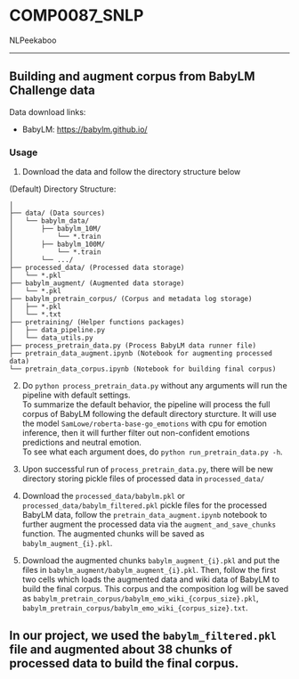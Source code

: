 # COMP0087_SNLP
NLPeekaboo

---
## Building and augment corpus from BabyLM Challenge data

Data download links:
- BabyLM: https://babylm.github.io/

### Usage

1. Download the data and follow the directory structure below

(Default) Directory Structure:
```
│ 
├── data/ (Data sources)
│   └── babylm_data/
│       ├── babylm_10M/
│           └── *.train
│       ├── babylm_100M/
│           └── *.train
│       └── .../
├── processed_data/ (Processed data storage)
│   └── *.pkl
├── babylm_augment/ (Augmented data storage)
│   └── *.pkl
├── babylm_pretrain_corpus/ (Corpus and metadata log storage)
│   ├── *.pkl
│   └── *.txt
├── pretraining/ (Helper functions packages)
│   ├── data_pipeline.py
│   └── data_utils.py
├── process_pretrain_data.py (Process BabyLM data runner file)
├── pretrain_data_augment.ipynb (Notebook for augmenting processed data)
└── pretrain_data_corpus.ipynb (Notebook for building final corpus)

```

2. Do `python process_pretrain_data.py` without any arguments will run the pipeline with default settings.\
To summarize the default behavior, the pipeline will process the full corpus of BabyLM following the default directory sturcture. It will use the model `SamLowe/roberta-base-go_emotions` with cpu for emotion inference, then it will further filter out non-confident emotions predictions and neutral emotion.\
To see what each argument does, do `python run_pretrain_data.py -h`.

3. Upon successful run of `process_pretrain_data.py`, there will be new directory storing pickle files of processed data in `processed_data/`

4. Download the `processed_data/babylm.pkl` or `processed_data/babylm_filtered.pkl` pickle files for the processed BabyLM data, follow the `pretrain_data_augment.ipynb` notebook to further augment the processed data via the `augment_and_save_chunks` function. The augmented chunks will be saved as `babylm_augment_{i}.pkl`.

5. Download the augmented chunks `babylm_augment_{i}.pkl` and put the files in `babylm_augment/babylm_augment_{i}.pkl`. Then, follow the first two cells which loads the augmented data and wiki data of BabyLM to build the final corpus. This corpus and the composition log will be saved as `babylm_pretrain_corpus/babylm_emo_wiki_{corpus_size}.pkl`, `babylm_pretrain_corpus/babylm_emo_wiki_{corpus_size}.txt`.

In our project, we used the `babylm_filtered.pkl` file and augmented about 38 chunks of processed data to build the final corpus.
---

